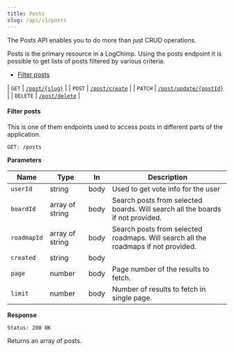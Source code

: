 ```yaml
---
title: Posts
slug: /api/v1/posts
---
```


The Posts API enables you to do more than just CRUD operations.

Posts is the primary resource in a LogChimp. Using the posts endpoint it is possible to get lists of posts filtered by various criteria.

- [Filter posts](#filter-post)

| `GET` | [`/post/{slug}`](/api/v1/post/get-post-by-slug) |
| `POST` | [`/post/create`](/api/v1/post/create-post) |
| `PATCH` | [`/post/update/{postId}`](/api/v1/post/update-post-by-id) |
| `DELETE` | [`/post/delete`](/api/v1/post/delete-post-by-id) |

#### Filter posts

This is one of them endpoints used to access posts in different parts of the application.

```
GET: /posts
```

**Parameters**

| Name        | Type            | In   | Description                                                                        |
| ----------- | --------------- | ---- | ---------------------------------------------------------------------------------- |
| `userId`    | string          | body | Used to get vote info for the user                                                 |
| `boardId`   | array of string | body | Search posts from selected boards. Will search all the boards if not provided.     |
| `roadmapId` | array of string | body | Search posts from selected roadmaps. Will search all the roadmaps if not provided. |
| `created`   | string          | body |                                                                                    |
| `page`      | number          | body | Page number of the results to fetch.                                               |
| `limit`     | number          | body | Number of results to fetch in single page.                                         |

**Response**

```
Status: 200 OK
```

Returns an array of posts.
